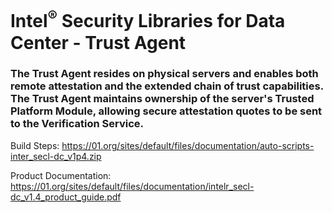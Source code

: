 # Intel<sup>®</sup> Security Libraries for Data Center  - Trust Agent
### The Trust Agent resides on physical servers and enables both remote attestation and the extended chain of trust capabilities. The Trust Agent maintains ownership of the server's Trusted Platform Module, allowing secure attestation quotes to be sent to the Verification Service. 

Build Steps: https://01.org/sites/default/files/documentation/auto-scripts-inter_secl-dc_v1p4.zip

Product Documentation: https://01.org/sites/default/files/documentation/intelr_secl-dc_v1.4_product_guide.pdf
